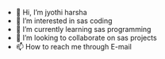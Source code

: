 - 👋 Hi, I’m jyothi harsha
- 👀 I’m interested in sas coding
- 🌱 I’m currently learning sas programming
- 💞️ I’m looking to collaborate on sas projects
- 📫 How to reach me through E-mail

<!---
jyothiharsha21/jyothiharsha21 is a ✨ special ✨ repository because its `README.md` (this file) appears on your GitHub profile.
You can click the Preview link to take a look at your changes.
--->

